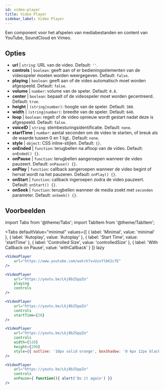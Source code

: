 ```yaml
---
id: video-player
title: Video Player
sidebar_label: Video Player
---
```


Een component voor het afspelen van mediabestanden en content van YouTube, SoundCloud en Vimeo.

## Opties

* __url__ | `string`: URL van de video. Default: `''`.
* __controls__ | `boolean`: geeft aan of er bedieningselementen van de videospeler moeten worden weergegeven. Default: `false`.
* __playing__ | `boolean`: geeft aan of de video automatisch moet worden afgespeeld. Default: `false`.
* __volume__ | `number`: volume van de speler. Default: `0.8`.
* __center__ | `boolean`: bepaalt of de videospeler moet worden gecentreerd. Default: `true`.
* __height__ | `(string|number)`: hoogte van de speler. Default: `360`.
* __width__ | `(string|number)`: breedte van de speler. Default: `640`.
* __loop__ | `boolean`: regelt of de video opnieuw wordt gestart nadat deze is afgespeeld. Default: `false`.
* __voiceID__ | `string`: stembesturingsidentificatie. Default: `none`.
* __startTime__ | `number`: aantal seconden om de video te starten, of breuk als de waarde tussen 0 en 1 ligt.. Default: `none`.
* __style__ | `object`: CSS inline-stijlen. Default: `{}`.
* __onEnded__ | `function`: terugbellen na afloop van de video. Default: `onEnded() {}`.
* __onPause__ | `function`: terugbellen aangeroepen wanneer de video pauzeert. Default: `onPause() {}`.
* __onPlay__ | `function`: callback aangeroepen wanneer de video begint of hervat wordt na het pauzeren. Default: `onPlay() {}`.
* __onStart__ | `function`: callback ingeroepen zodra de video pauzeert. Default: `onStart() {}`.
* __onSeek__ | `function`: terugbellen wanneer de media zoekt met `seconden` parameter. Default: `onSeek() {}`.


## Voorbeelden

import Tabs from '@theme/Tabs';
import TabItem from '@theme/TabItem';

<Tabs
    defaultValue="minimal"
    values={[
        { label: 'Minimal', value: 'minimal' },
        { label: 'Autoplay', value: 'Autoplay' },
        { label: 'Start Time', value: 'startTime' },
        { label: 'Controlled Size', value: 'controlledSize' },
        { label: 'With Callback on Pause', value: 'withCallback' }
    ]}
    lazy
>
<TabItem value="minimal">

```jsx live
<VideoPlayer
    url="https://www.youtube.com/watch?v=UzxYlbK2c7E"
/>
```

</TabItem>

<TabItem value="withStyle">

```jsx live
<VideoPlayer
    url="https://youtu.be/Lkj8b25ppZo"
    playing
    controls
/>
```
</TabItem>

<TabItem value="startTime">

```jsx live
<VideoPlayer
    url="https://youtu.be/Lkj8b25ppZo"
    controls
    startTime={28}
/>
```
</TabItem>


<TabItem value="controlledSize">

```jsx live
<VideoPlayer
    url="https://youtu.be/Lkj8b25ppZo"
    controls
    width={520}
    height={290}
    style={{ outline: '10px solid orange', boxShadow: '0 6px 12px black'}}
/>
```
</TabItem>


<TabItem value="withCallback">

```jsx live
<VideoPlayer
    url="https://youtu.be/Lkj8b25ppZo"
    controls
    onPause={ function(){ alert('Do it again') }}
/>
```
</TabItem>

</Tabs>



